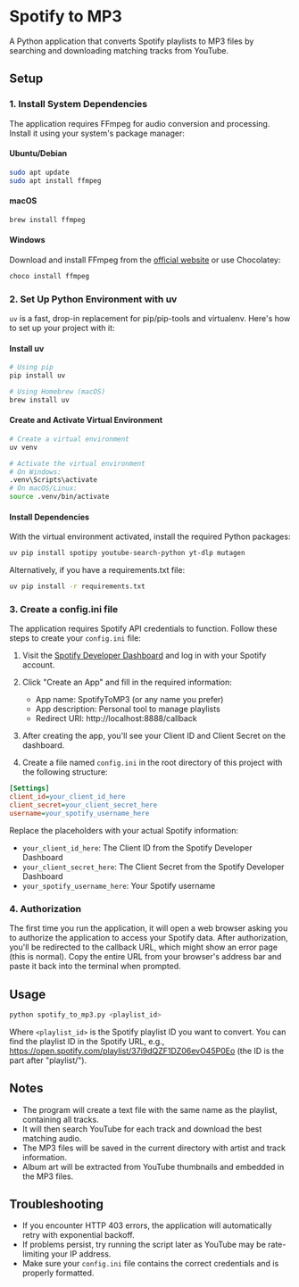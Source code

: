 # Spotify to MP3

A Python application that converts Spotify playlists to MP3 files by searching and downloading matching tracks from YouTube.

## Setup

### 1. Install System Dependencies

The application requires FFmpeg for audio conversion and processing. Install it using your system's package manager:

#### Ubuntu/Debian
```bash
sudo apt update
sudo apt install ffmpeg
```

#### macOS
```bash
brew install ffmpeg
```

#### Windows
Download and install FFmpeg from the [official website](https://ffmpeg.org/download.html) or use Chocolatey:
```bash
choco install ffmpeg
```

### 2. Set Up Python Environment with uv

`uv` is a fast, drop-in replacement for pip/pip-tools and virtualenv. Here's how to set up your project with it:

#### Install uv

```bash
# Using pip
pip install uv

# Using Homebrew (macOS)
brew install uv
```

#### Create and Activate Virtual Environment

```bash
# Create a virtual environment
uv venv

# Activate the virtual environment
# On Windows:
.venv\Scripts\activate
# On macOS/Linux:
source .venv/bin/activate
```

#### Install Dependencies

With the virtual environment activated, install the required Python packages:

```bash
uv pip install spotipy youtube-search-python yt-dlp mutagen
```

Alternatively, if you have a requirements.txt file:

```bash
uv pip install -r requirements.txt
```

### 3. Create a config.ini file

The application requires Spotify API credentials to function. Follow these steps to create your `config.ini` file:

1. Visit the [Spotify Developer Dashboard](https://developer.spotify.com/dashboard/) and log in with your Spotify account.

2. Click "Create an App" and fill in the required information:
   - App name: SpotifyToMP3 (or any name you prefer)
   - App description: Personal tool to manage playlists
   - Redirect URI: http://localhost:8888/callback

3. After creating the app, you'll see your Client ID and Client Secret on the dashboard.

4. Create a file named `config.ini` in the root directory of this project with the following structure:

```ini
[Settings]
client_id=your_client_id_here
client_secret=your_client_secret_here
username=your_spotify_username_here
```

Replace the placeholders with your actual Spotify information:
- `your_client_id_here`: The Client ID from the Spotify Developer Dashboard
- `your_client_secret_here`: The Client Secret from the Spotify Developer Dashboard
- `your_spotify_username_here`: Your Spotify username

### 4. Authorization

The first time you run the application, it will open a web browser asking you to authorize the application to access your Spotify data. After authorization, you'll be redirected to the callback URL, which might show an error page (this is normal). Copy the entire URL from your browser's address bar and paste it back into the terminal when prompted.

## Usage

```bash
python spotify_to_mp3.py <playlist_id>
```

Where `<playlist_id>` is the Spotify playlist ID you want to convert. You can find the playlist ID in the Spotify URL, e.g., https://open.spotify.com/playlist/37i9dQZF1DZ06evO45P0Eo (the ID is the part after "playlist/").

## Notes

- The program will create a text file with the same name as the playlist, containing all tracks.
- It will then search YouTube for each track and download the best matching audio.
- The MP3 files will be saved in the current directory with artist and track information.
- Album art will be extracted from YouTube thumbnails and embedded in the MP3 files.

## Troubleshooting

- If you encounter HTTP 403 errors, the application will automatically retry with exponential backoff.
- If problems persist, try running the script later as YouTube may be rate-limiting your IP address.
- Make sure your `config.ini` file contains the correct credentials and is properly formatted.
